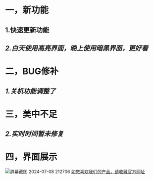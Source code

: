# 一，新功能
## 1.快速更新功能
## _2.白天使用高亮界面，晚上使用暗黑界面，更好看_
# 二，BUG修补
## _1.关机功能调整了_
# 三，美中不足
## _2.实时时间暂未修复_
# 四，界面展示
![屏幕截图 2024-07-08 212706](https://github.com/Yang-yih/hangfan.io/assets/175016187/09cf7823-1845-4fb0-a6a2-6432706447d4)
[如您喜欢我们的产品，请收藏官方网址](https://yang-yih.github.io/hangfan.io/)

